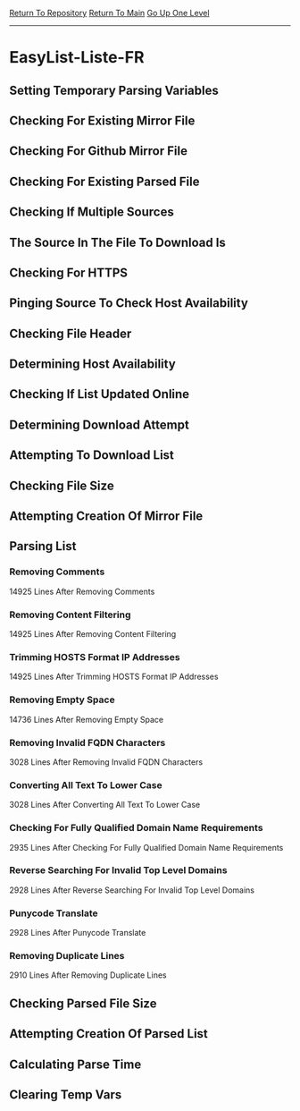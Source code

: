 [Return To Repository](https://github.com/deathbybandaid/piholeparser/)
[Return To Main](https://github.com/deathbybandaid/piholeparser/blob/master/RecentRunLogs/Mainlog.md)
[Go Up One Level](https://github.com/deathbybandaid/piholeparser/blob/master/RecentRunLogs/TopLevelScripts/30-Processing-External-Blacklists.md)
____________________________________
# EasyList-Liste-FR
## Setting Temporary Parsing Variables
## Checking For Existing Mirror File
## Checking For Github Mirror File
## Checking For Existing Parsed File
## Checking If Multiple Sources
## The Source In The File To Download Is
## Checking For HTTPS
## Pinging Source To Check Host Availability
## Checking File Header
## Determining Host Availability
## Checking If List Updated Online
## Determining Download Attempt
## Attempting To Download List
## Checking File Size
## Attempting Creation Of Mirror File
## Parsing List
### Removing Comments
14925 Lines After Removing Comments
### Removing Content Filtering
14925 Lines After Removing Content Filtering
### Trimming HOSTS Format IP Addresses
14925 Lines After Trimming HOSTS Format IP Addresses
### Removing Empty Space
14736 Lines After Removing Empty Space
### Removing Invalid FQDN Characters
3028 Lines After Removing Invalid FQDN Characters
### Converting All Text To Lower Case
3028 Lines After Converting All Text To Lower Case
### Checking For Fully Qualified Domain Name Requirements
2935 Lines After Checking For Fully Qualified Domain Name Requirements
### Reverse Searching For Invalid Top Level Domains
2928 Lines After Reverse Searching For Invalid Top Level Domains
### Punycode Translate
2928 Lines After Punycode Translate
### Removing Duplicate Lines
2910 Lines After Removing Duplicate Lines
## Checking Parsed File Size
## Attempting Creation Of Parsed List
## Calculating Parse Time
## Clearing Temp Vars

